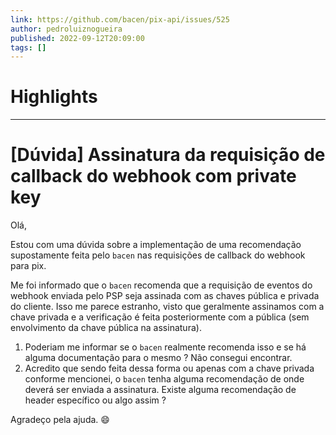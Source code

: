 ```yaml
---
link: https://github.com/bacen/pix-api/issues/525
author: pedroluiznogueira
published: 2022-09-12T20:09:00
tags: []
---
```

# Highlights


---
# [Dúvida] Assinatura da requisição de callback do webhook com private key
Olá,

Estou com uma dúvida sobre a implementação de uma recomendação supostamente feita pelo `bacen` nas requisições de callback do webhook para pix.

Me foi informado que o `bacen` recomenda que a requisição de eventos do webhook enviada pelo PSP seja assinada com as chaves pública e privada do cliente. Isso me parece estranho, visto que geralmente assinamos com a chave privada e a verificação é feita posteriormente com a pública (sem envolvimento da chave pública na assinatura).

1.  Poderiam me informar se o `bacen` realmente recomenda isso e se há alguma documentação para o mesmo ? Não consegui encontrar.
2.  Acredito que sendo feita dessa forma ou apenas com a chave privada conforme mencionei, o `bacen` tenha alguma recomendação de onde deverá ser enviada a assinatura. Existe alguma recomendação de header específico ou algo assim ?

Agradeço pela ajuda. :smile: